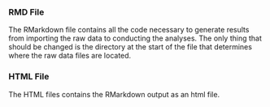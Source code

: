 ### RMD File
The RMarkdown file contains all the code necessary to generate results from importing the raw data to conducting the analyses. The only thing that should be changed is the directory at the start of the file that determines where the raw data files are located.

### HTML File
The HTML files contains the RMarkdown output as an html file.
